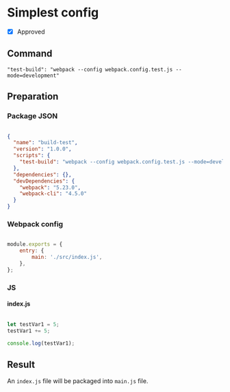 # Simplest config

- [X] Approved

## Command

`"test-build": "webpack --config webpack.config.test.js --mode=development"`

## Preparation

### Package JSON

```json

{
  "name": "build-test",
  "version": "1.0.0",
  "scripts": {
    "test-build": "webpack --config webpack.config.test.js --mode=development"
  },
  "dependencies": {},
  "devDependencies": {
    "webpack": "5.23.0",
    "webpack-cli": "4.5.0"
  }
}

```

### Webpack config

```javascript

module.exports = {
    entry: {
        main: './src/index.js',
    },
};

```

### JS

#### index.js

```javascript

let testVar1 = 5;
testVar1 += 5;

console.log(testVar1);

```

## Result

An `index.js` file will be packaged into `main.js` file.



